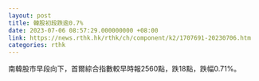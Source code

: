 ```yaml
---
layout: post
title: 韓股初段跌逾0.7%
date: 2023-07-06 08:57:29.000000000 +08:00
link: https://news.rthk.hk/rthk/ch/component/k2/1707691-20230706.htm
categories: rthk
---
```


南韓股市早段向下，首爾綜合指數較早時報2560點，跌18點，跌幅0.71%。
